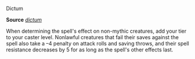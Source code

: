 Dictum

**Source** [_dictum_](spells/dictum#_dictum)

When determining the spell's effect on non-mythic creatures, add your tier to your caster level. Nonlawful creatures that fail their saves against the spell also take a –4 penalty on attack rolls and saving throws, and their spell resistance decreases by 5 for as long as the spell's other effects last.

